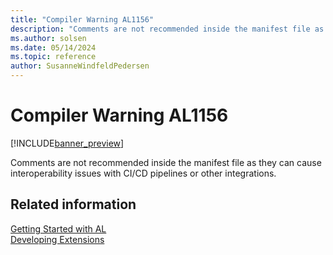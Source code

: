 ```yaml
---
title: "Compiler Warning AL1156"
description: "Comments are not recommended inside the manifest file as they can cause interoperability issues with CI/CD pipelines or other integrations."
ms.author: solsen
ms.date: 05/14/2024
ms.topic: reference
author: SusanneWindfeldPedersen
---
```

[//]: # (START>DO_NOT_EDIT)
[//]: # (IMPORTANT:Do not edit any of the content between here and the END>DO_NOT_EDIT.)
[//]: # (Any modifications should be made in the .xml files in the ModernDev repo.)
# Compiler Warning AL1156

[!INCLUDE[banner_preview](../includes/banner_preview.md)]

Comments are not recommended inside the manifest file as they can cause interoperability issues with CI/CD pipelines or other integrations.


[//]: # (IMPORTANT: END>DO_NOT_EDIT)
## Related information  
[Getting Started with AL](../devenv-get-started.md)  
[Developing Extensions](../devenv-dev-overview.md)  